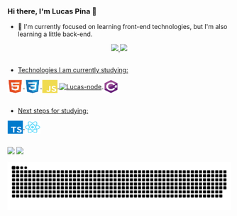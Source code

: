 ### Hi there, I'm Lucas Pina 👋

- 🌱 I'm currently focused on learning front-end technologies, but I'm also learning a little back-end.

<div align="center">
  <a href="https://github.com/Lucas-Pina1">
  <img height="170em" src="https://github-readme-stats.vercel.app/api?username=Lucas-Pina1&show_icons=true&theme=gruvbox&count_private=true"/>
  <img height="170em" src="https://github-readme-stats.vercel.app/api/top-langs/?username=Lucas-Pina1&layout=compact&langs_count=7&theme=gruvbox"/>
</div>
  
  <br>
  
- Technologies I am currently studying:
<div style="display: inline_block">
  <img align="center" alt="Lucas-HTML" height="30" width="35" src="https://raw.githubusercontent.com/devicons/devicon/master/icons/html5/html5-original.svg">
  <img align="center" alt="Lucas-CSS" height="30" width="35" src="https://raw.githubusercontent.com/devicons/devicon/master/icons/css3/css3-original.svg">
  <img align="center" alt="Lucas-Js" height="30" width="35" src="https://raw.githubusercontent.com/devicons/devicon/master/icons/javascript/javascript-plain.svg">
  <img align="center" alt="Lucas-node" height="30" width="35" src="https://cdn.jsdelivr.net/gh/devicons/devicon/icons/nodejs/nodejs-original.svg" />
  <img align="center" alt="Lucas-Csharp" height="30" width="35" src="https://raw.githubusercontent.com/devicons/devicon/master/icons/csharp/csharp-original.svg">
</div>
  
  <br>
  
- Next steps for studying:
 <div style="display: inline_block">
  <img align="center" alt="Lucas-Ts" height="30" width="35" src="https://raw.githubusercontent.com/devicons/devicon/master/icons/typescript/typescript-plain.svg">
  <img align="center" alt="Lucas-React" height="30" width="35" src="https://raw.githubusercontent.com/devicons/devicon/master/icons/react/react-original.svg">
 </div>
  
  ##
  
 <div> 
  <a href = "mailto:ti.lucaspina@gmail.com"><img src="https://img.shields.io/badge/-Gmail-%23333?style=for-the-badge&logo=gmail&logoColor=white" target="_blank"></a>
  <a href="https://www.linkedin.com/in/dev-lucaspina/" target="_blank"><img src="https://img.shields.io/badge/-LinkedIn-%230077B5?style=for-the-badge&logo=linkedin&logoColor=white" target="_blank"></a> 
   
![Snake animation](https://github.com/Lucas-Pina1/Lucas-Pina1/blob/output/github-contribution-grid-snake.svg)
   
</div>

